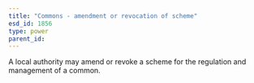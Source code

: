 ```yaml
---
title: "Commons - amendment or revocation of scheme"
esd_id: 1856
type: power
parent_id:  
---
```


A local authority may amend or revoke a scheme for the regulation and management of a common.

